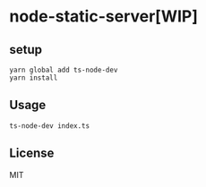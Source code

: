 # node-static-server[WIP]
## setup
```
yarn global add ts-node-dev
yarn install
```
## Usage
```
ts-node-dev index.ts
```
## License
MIT